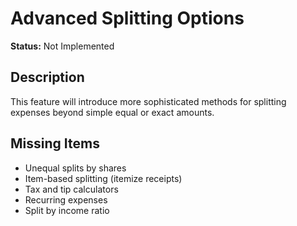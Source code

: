 # Advanced Splitting Options

**Status:** Not Implemented

## Description
This feature will introduce more sophisticated methods for splitting expenses beyond simple equal or exact amounts.

## Missing Items
- Unequal splits by shares
- Item-based splitting (itemize receipts)
- Tax and tip calculators
- Recurring expenses
- Split by income ratio
